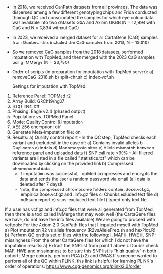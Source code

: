 - In 2018, we received CanPath datasets from all provinces. The data was dispersed among a few different genotyping chips and Frida conducted thorough QC and consolodated the samples for which eye colour data was available into two datasets GSA and Axiom UKBB (N = 12,998 with CaG and N = 3,834 without CaG)
- In 2023, we received a merged dataset for all CartaGene (CaG) samples from Quebec (this included the CaG samples from 2018, N = 19,916)
- So we removed CaG samples from the 2018 datasets, performed imputation with TopMed, and then merged with the 2023 CaG samples using IMMerge (N = 23,750)
- Order of scripts (in preparation for imputation with TopMed server):
  a) removeCaG-2018.sh 
  b) split-chr.sh
  c) index-vcf.sh

  Settings for imputation with TopMed:

1) Reference Panel: TOPMed r2
2) Array Build: GRCh19/hg37
3) Rsq Filter: off
4) Phasing: Eagle v2.4 (phased output)
5) Population: vs. TOPMed Panel
6) Mode: Quality Control & Imputation
7) AES 256 encryption: off
8) Generate Meta-imputation file: on
9) Results:
    a) Quality control report
       - In the QC step, TopMed checks each variant and excludesit in the case of: a) Contains invalid alleles b) Duplicates c) Indels d) Monomorphic sites e) Allele mismatch between reference panel and uploaded data f) SNP call rate <90%
       - All filtered variants are listed in a file called "statistics.txt" which can be downloaded by clicking on the provided link
    b) Compressed chromosomal data
      - If imputation was successful, TopMed compresses and encrypts the data and sends the user a random password via email (all data is deleted after 7 days!)
      - Note, the compressed chromosome folders contain .dose.vcf.gz, .empiricalDose.vcf.gz and .info.gz files
    c) Chunks exluded text file
    d) md5sum report
    e) snps-excluded text file
    f) typed-only text file

If a user has vcf.gz and info.gz files that were all generated from TopMed, then there is a tool called IMMerge that may work well (the CartaGene files we have, do not have the info files available)
We are going to proceed with vcftools:
For the Axiom 2.0 CanPath files that I imputed myself with TopMed
  a)    Plot imputation R2 vs allele frequency (R2vsAlleleFreq.sh and hexPlot.R)
  b)    Perform QC on this set of files with the following:
      i.    MAF
      ii.    HWE
      iii.    SNP-missingness
From the other CartaGene files for which I do not have the imputation results:
  a)    Extract the SNP list from point 1 above
      i.    Double check MAF, HWE and missingness to be sure this SNP list is “high quality” in both cohorts
Merge cohorts, perform PCA (x2) and GWAS
If someone wanted to perform all of the QC within PLINK, this link is helpful for learning PLINK's order of operations: https://www.cog-genomics.org/plink/2.0/order
  
